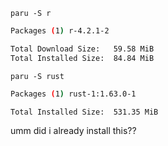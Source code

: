 `paru -S r`
```sh
Packages (1) r-4.2.1-2

Total Download Size:   59.58 MiB
Total Installed Size:  84.84 MiB
```

`paru -S rust`
```sh
Packages (1) rust-1:1.63.0-1

Total Installed Size:  531.35 MiB
```
umm did i already install this??